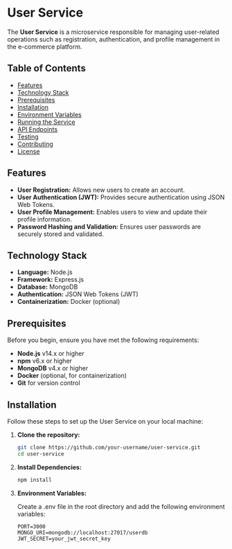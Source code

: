 # User Service

The **User Service** is a microservice responsible for managing user-related operations such as registration, authentication, and profile management in the e-commerce platform.

## Table of Contents

- [Features](#features)
- [Technology Stack](#technology-stack)
- [Prerequisites](#prerequisites)
- [Installation](#installation)
- [Environment Variables](#environment-variables)
- [Running the Service](#running-the-service)
- [API Endpoints](#api-endpoints)
- [Testing](#testing)
- [Contributing](#contributing)
- [License](#license)

## Features

- **User Registration:** Allows new users to create an account.
- **User Authentication (JWT):** Provides secure authentication using JSON Web Tokens.
- **User Profile Management:** Enables users to view and update their profile information.
- **Password Hashing and Validation:** Ensures user passwords are securely stored and validated.

## Technology Stack

- **Language:** Node.js
- **Framework:** Express.js
- **Database:** MongoDB
- **Authentication:** JSON Web Tokens (JWT)
- **Containerization:** Docker (optional)

## Prerequisites

Before you begin, ensure you have met the following requirements:

- **Node.js** v14.x or higher
- **npm** v6.x or higher
- **MongoDB** v4.x or higher
- **Docker** (optional, for containerization)
- **Git** for version control

## Installation

Follow these steps to set up the User Service on your local machine:

1. **Clone the repository:**

   ```bash
   git clone https://github.com/your-username/user-service.git
   cd user-service
   
2. **Install Dependencies:**

   ```bash
   npm install

3. **Environment Variables:**

    Create a .env file in the root directory and add the following environment variables:
   ```dotenv
   PORT=3000
   MONGO_URI=mongodb://localhost:27017/userdb
   JWT_SECRET=your_jwt_secret_key


